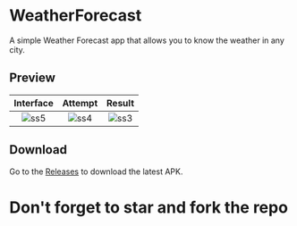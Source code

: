# WeatherForecast
A simple Weather Forecast app that allows you to know the weather in any city.

## Preview

Interface|Attempt|Result
:-----:|:-------------------------------:|:-----------:|
![ss5](https://user-images.githubusercontent.com/117936126/228885136-3d0d781f-744e-42dc-8d32-605ccf6fa524.jpg)|![ss4](https://user-images.githubusercontent.com/117936126/228891004-f1f2af4e-6d8d-4339-8e16-15ab541e8760.jpg)|![ss3](https://user-images.githubusercontent.com/117936126/228891973-62f10188-3841-4b81-bc31-92f5026cd037.jpg)


## Download

Go to the [Releases](https://github.com/mayank4singh/WeatherForecast/releases/tag/v1.0) to download the latest APK.

# Don't forget to star and fork the repo

